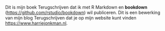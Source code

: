 Dit is mijn boek Terugschrijven dat ik met R Markdown en **bookdown** (https://github.com/rstudio/bookdown) wil publiceren. Dit is een bewerking van mijn blog Terugschrijven dat je op mijn website kunt vinden https://www.harriejonkman.nl.

